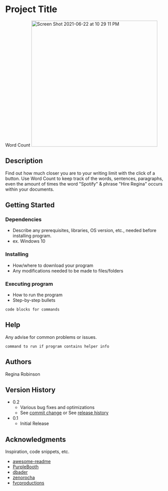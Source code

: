 # Project Title
Word Count
<img width="399" alt="Screen Shot 2021-06-22 at 10 29 11 PM" src="https://user-images.githubusercontent.com/78179566/123027361-b5544800-d3ab-11eb-8e12-1aa431a32ef4.png">

## Description

Find out how much closer you are to your writing limit with the click of a button. Use Word Count to keep track of the words, sentences, paragraphs, even the amount of times the word "Spotify" & phrase "Hire Regina" occurs within your documents. 

## Getting Started

### Dependencies

* Describe any prerequisites, libraries, OS version, etc., needed before installing program.
* ex. Windows 10

### Installing

* How/where to download your program
* Any modifications needed to be made to files/folders

### Executing program

* How to run the program
* Step-by-step bullets
```
code blocks for commands
```

## Help

Any advise for common problems or issues.
```
command to run if program contains helper info
```

## Authors

Regina Robinson

## Version History

* 0.2
    * Various bug fixes and optimizations
    * See [commit change]() or See [release history]()
* 0.1
    * Initial Release

## Acknowledgments

Inspiration, code snippets, etc.
* [awesome-readme](https://github.com/matiassingers/awesome-readme)
* [PurpleBooth](https://gist.github.com/PurpleBooth/109311bb0361f32d87a2)
* [dbader](https://github.com/dbader/readme-template)
* [zenorocha](https://gist.github.com/zenorocha/4526327)
* [fvcproductions](https://gist.github.com/fvcproductions/1bfc2d4aecb01a834b46)

